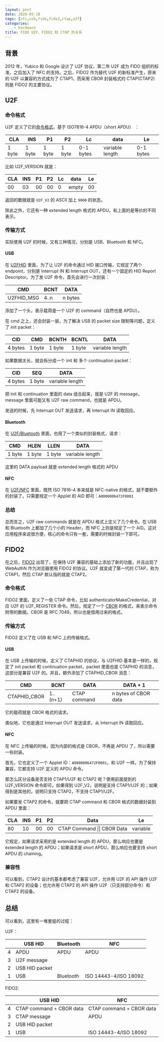 ```yaml
---
layout: post
date: 2020-05-18
tags: [nfc,usb,fido,fido2,ctap,u2f]
categories:
    - hardware
title: FIDO U2F、FIDO2 和 CTAP 的关系
---
```


## 背景

2012 年，Yubico 和 Google 设计了 U2F 协议，第二年 U2F 成为 FIDO 组织的标准，之后加入了 NFC 的支持。之后，FIDO2 作为替代 U2F 的新标准产生，原来的 U2F 以兼容的方式成为了 CTAP1，而采用 CBOR 封装格式的 CTAP(CTAP2) 则是 FIDO2 的主要协议。

## U2F

### 命令格式

U2F 定义了它的[命令格式](https://fidoalliance.org/specs/fido-u2f-v1.2-ps-20170411/fido-u2f-raw-message-formats-v1.2-ps-20170411.pdf)，基于 ISO7816-4 APDU（short APDU） ：

| CLA    | INS    | P1     | P2     | Lc        | data            | Le        |
| ------ | ------ | ------ | ------ | --------- | --------------- | --------- |
| 1 byte | 1 byte | 1 byte | 1 byte | 0-1 bytes | variable length | 0-1 bytes |

比如 U2F_VERSION 就是：

| CLA  | INS  | P1   | P2   | Lc   | data  | Le   |
| ---- | ---- | ---- | ---- | ---- | ----- | ---- |
| 00   | 03   | 00   | 00   | 0    | empty | 00   |

返回的数据就是 `U2F_V2` 的 ASCII 加上 `9000` 的状态。

除此之外，它还有一种 extended length 格式的 APDU，和上面的是等价的不同表示。

### 传输方式

实际使用 U2F 的时候，又有三种情况，分别是 USB、Bluetooth 和 NFC。

#### USB

在 [U2FHID](https://fidoalliance.org/specs/fido-u2f-v1.2-ps-20170411/fido-u2f-hid-protocol-v1.2-ps-20170411.pdf) 里面，为了让 U2F 的命令通过 HID 接口传输，它规定了两个 endpoint，分别是 Interrupt IN 和 Interrupt OUT，还有一个固定的 HID Report Descriptor。为了发 U2F 命令，首先会进行一次封装：

| CMD        | BCNT | DATA    |
| ---------- | ---- | ------- |
| U2FHID_MSG | 4..n | n bytes |

添加了一个头，表示载荷是一个 U2F 的 command（自然也是 APDU）。

在 cmd 之上，还会封装一层，为了解决 USB 的 packet size 限制等问题，定义了 init packet：

| CID     | CMD    | BCNTH  | BCNTL  | DATA            |
| ------- | ------ | ------ | ------ | --------------- |
| 4 bytes | 1 byte | 1 byte | 1 byte | variable length |

如果数据太长，就会拆分成一个 init 和 多个 continuation packet：

| CID     | SEQ    | DATA            |
| ------- | ------ | --------------- |
| 4 bytes | 1 byte | variable length |

把 init 和 continuation 里面的 data 组合起来，就是 U2F 的 message，message 里面可能又有 U2F raw command，也就是 APDU。

发送的时候，先 Interrupt OUT 发送请求，再 Interrupt IN 读取回应。

#### Bluetooth

在 [U2F/Bluetooth](https://fidoalliance.org/specs/fido-u2f-v1.2-ps-20170411/fido-u2f-bt-protocol-v1.2-ps-20170411.pdf) 里面，也用了一个类似的封装格式，请求：

| CMD    | HLEN   | LLEN   | DATA            |
| ------ | ------ | ------ | --------------- |
| 1 byte | 1 byte | 1 byte | variable length |

这里的 DATA payload 就是 extended length 格式的 APDU

#### NFC

在 [U2F/NFC](https://fidoalliance.org/specs/fido-u2f-v1.2-ps-20170411/fido-u2f-nfc-protocol-v1.2-ps-20170411.pdf) 里面，既然 ISO 7816-4 本来就是 NFC-native 的格式，就不要额外的封装了。只需要规定一个 Applet 的 AID 即可：`A0000006472F0001`

### 总结

总而言之，U2F raw commands 就是在 APDU 格式上定义了几个命令。在 USB 和 Bluetooth 上都加了几个小的 Header，而 NFC 上则是规定了一个 AID。这对应用程序来说很方便，核心的命令只有一套，需要的时候封装一下即可。

## FIDO2

在之后，[FIDO2](https://fidoalliance.org/specs/fido-v2.0-rd-20170927/fido-client-to-authenticator-protocol-v2.0-rd-20170927.html#message-encoding) 出现了，在保持 U2F 兼容的基础上添加了新的功能，并且出现了 WebAuthN 作为浏览器使用 FIDO2 的协议。U2F 就变成了第一代的 CTAP，称为 CTAP1，然后 CTAP 默认指的就是 CTAP2。

### 命令格式

FIDO2 里面，定义了一些 CTAP 命令，比如 authenticatorMakeCredential，对应 U2F 的 U2F_REGISTER 命令。然后，规定了一个 [CBOR](https://tools.ietf.org/html/rfc7049) 的格式，来表示命令附带的数据。CBOR 是 RFC 7049，所以也是借用过来的格式。

### 传输方式

FIDO2 定义了在 USB 和 NFC 上的传输格式。

#### USB

在 USB 上传输的时候，定义了 CTAPHID 的协议，与 U2FHID 基本是一样的，规定了 init packet 和 continuation packet，packet 里面也是 CTAPHID 的消息，这部分是兼容 U2F 的。并且，额外添加了 CTAPHID_CBOR 消息：

| CMD          | BCNT     | DATA         | DATA + 1             |
| ------------ | -------- | ------------ | -------------------- |
| CTAPHID_CBOR | 1..(n+1) | CTAP command | n bytes of CBOR data |

它的载荷就是 CBOR 格式的请求。

类似地，它也是通过 Interrupt OUT 发送请求，从 Interrupt IN 读取回应。

#### NFC

在 NFC 上传输的时候，因为内部的格式是 CBOR，不再是 APDU 了，所以需要一些封装。

首先，它也定义了一个 Applet ID：`A0000006472F0001`，和 U2F 一样。为了保持兼容，它都支持 U2F 定义的 APDU 命令。

那怎么区分设备是否支持 CTAP1/U2F 和 CTAP2 呢？使用前面提到的 U2F_VERSION 命令即可。如果得到 U2F_V2，说明是支持 CTAP1/U2F 的；如果得到是其他的，说明只支持 CTAP2，不支持 CTAP1/U2F。

如果要发 CTAP2 的命令，就要把 CTAP command 和 CBOR 格式的数据封装到 APDU 里面：

| CLA  | INS  | P1   | P2   | Data                        | Le       |
| ---- | ---- | ---- | ---- | --------------------------- | -------- |
| 80   | 10   | 00   | 00   | CTAP Command \|\| CBOR Data | variable |

它规定，如果请求采用的是 extended length 的 APDU，那么响应也要是 extended length 的 APDU；如果请求是 short APDU，那么响应也要支持 short APDU 的 chaining。

### 兼容性

可以看到，CTAP2 设计的基本都考虑了兼容 U2F，允许用 U2F 的 API 操作 U2F 和 CTAP2 的设备；也允许用 CTAP2 的 API 操作 U2F（只支持部分命令）和  CTAP2 的设备。

## 总结

可以看到，这里有一堆套娃的过程：

U2F：

|      | USB HID        | Bluetooth | NFC                   |
| ---- | -------------- | --------- | --------------------- |
| 4    | APDU           | APDU      | APDU                  |
| 3    | U2F message    |           |                       |
| 2    | USB HID packet |           |                       |
| 1    | USB            | Bluetooth | ISO 14443-4/ISO 18092 |

FIDO2:

|      | USB HID                  | NFC                      |
| ---- | ------------------------ | ------------------------ |
| 4    | CTAP command + CBOR data | CTAP command + CBOR data |
| 3    | CTAP message             | APDU                     |
| 2    | USB HID packet           |                          |
| 1    | USB                      | ISO 14443-4/ISO 18092    |

